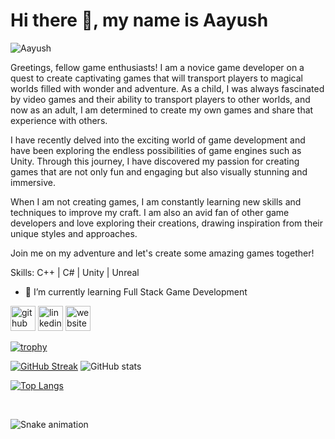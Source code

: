 # Hi there 👋, my name is Aayush
![Aayush](https://user-images.githubusercontent.com/97807224/227798362-89c1e2de-2652-4b34-9ea2-db57ddec57cf.png)

Greetings, fellow game enthusiasts! I am a novice game developer on a quest to create captivating games that will transport players to magical worlds filled with wonder and adventure. As a child, I was always fascinated by video games and their ability to transport players to other worlds, and now as an adult, I am determined to create my own games and share that experience with others.

I have recently delved into the exciting world of game development and have been exploring the endless possibilities of game engines such as Unity. Through this journey, I have discovered my passion for creating games that are not only fun and engaging but also visually stunning and immersive.

When I am not creating games, I am constantly learning new skills and techniques to improve my craft. I am also an avid fan of other game developers and love exploring their creations, drawing inspiration from their unique styles and approaches.

Join me on my adventure and let's create some amazing games together!

Skills: C++ | C# | Unity | Unreal

- 🌱 I’m currently learning Full Stack Game Development 


[<img src='https://cdn.jsdelivr.net/npm/simple-icons@3.0.1/icons/github.svg' alt='github' height='40'>](https://github.com/JabberWock555)  [<img src='https://cdn.jsdelivr.net/npm/simple-icons@3.0.1/icons/linkedin.svg' alt='linkedin' height='40'>](https://www.linkedin.com/in/https://www.linkedin.com/in/aayush-gupta-5892b5186//)  [<img src='https://cdn.jsdelivr.net/npm/simple-icons@3.0.1/icons/icloud.svg' alt='website' height='40'>](https://aayushgupta555.wixsite.com/jabberwockstudio)  

[![trophy](https://github-profile-trophy.vercel.app/?username=JabberWock555&theme=tokyonight&hide_border=true)](https://github.com/ryo-ma/github-profile-trophy)

[![GitHub Streak](http://github-readme-streak-stats.herokuapp.com?user=JabberWock555&theme=tokyonight&hide_border=true)](https://git.io/streak-stats)      ![GitHub stats](https://github-readme-stats.vercel.app/api?username=JabberWock555&show_icons=true&theme=tokyonight&hide_border=true)  
   

[![Top Langs](https://github-readme-stats.vercel.app/api/top-langs/?username=JabberWock555&theme=tokyonight&hide_border=true)](https://github.com/anuraghazra/github-readme-stats)   

</br>
 
  ![Snake animation](https://github.com/JabberWock555/JabberWock555/blob/output/github-contribution-grid-snake.svg)
 
</div>
